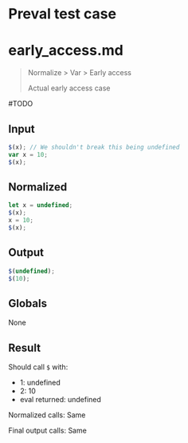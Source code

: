 # Preval test case

# early_access.md

> Normalize > Var > Early access
>
> Actual early access case

#TODO

## Input

`````js filename=intro
$(x); // We shouldn't break this being undefined
var x = 10; 
$(x);
`````

## Normalized

`````js filename=intro
let x = undefined;
$(x);
x = 10;
$(x);
`````

## Output

`````js filename=intro
$(undefined);
$(10);
`````

## Globals

None

## Result

Should call `$` with:
 - 1: undefined
 - 2: 10
 - eval returned: undefined

Normalized calls: Same

Final output calls: Same
